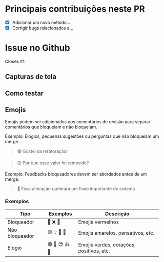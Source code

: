 <!--

Antes de abrir um PR, certifique-se de que seu código atende aos seguintes critérios:

- Revise seu código e faça QA como se fosse o usuário final. Garanta que ele realiza tudo o que foi descrito no JIRA.
- Faça rebase (ou faça um merge) da branch de destino com a sua e corrija conflitos.
- Verifique se não esqueceu nenhum comentário, erros de digitação ou bugs no código.
- DRY (Don’t repeat yourself) - Não repita código desnecessariamente.
- KISS (Keep it simple) - Mantenha-o simples.
- YAGNI (You ain’t gonna need it) - Não faça coisas antecipadamente se você não precisa delas ainda.

Se você realizou todos os checks acima, prossiga e lembre-se de apagar seções que não fazem sentido para este PR ou adicionar novas conforme necessário.

-->

# Principais contribuições neste PR

<!-- Descreva, em uma lista de itens, quais são as principais contribuições encontradas neste PR. -->

- [x] Adicionar um novo método...
- [x] Corrigir bugs relacionados a...

# Issue no Github

<!-- Se esta referenciando uma Issue no Github, forneça-a aqui. Note que o Github cria automaticamente um link para uma Issue se ela for referenciada por número com um '#' à frente. -->

Closes #1


## Capturas de tela


## Como testar

<!--

A descrição de um cenário de teste (pelo menos o fluxo principal) pode ajudar outros desenvolvedores que não estão familiarizados com
a parte do código que foi modificada neste PR, mas que desejam ver tudo funcionando antes de aprovar.
Esta seção pode incluir instruções passo a passo sobre como chegar exatamente onde no fluxo o seu código está alterando.
Idealmente, isso já estaria no JIRA para que possa ser copiado e colado aqui.

Exemplo de descrição:
- Faça login com o usuário `foo` da empresa `bar` configurado com a opção `foobar`
- Clique no botão `X` na interface
- Aguarde o sistema retornar `Y`

-->

## Emojis

Emojis podem ser adicionados aos comentários de revisão para separar comentários que bloqueiam e não bloqueiam.

Exemplo: Elogios, pequenas sugestões ou perguntas que não bloqueiam um merge.

> 🟢 Gostei da refatoração!

> 🟡 Por que esse valor foi removido?

Exemplo: Feedbacks bloqueadores devem ser abordados antes de um merge.

> 🔴 Essa alteração quebrará um fluxo importante do sistema

### Exemplos

| Tipo | Exemplos | Descrição |
| --- | --- | --- |
| Bloqueador | 🔴 ❌ 🚨 | Emojis vermelhos |
| Não bloqueador | 🟡 💡 🤔 💭 | Emojis amarelos, pensativos, etc. |
| Elogio | 🟢 💚 😍 👍 🙌 | Emojis verdes, corações, positivos, etc. |
